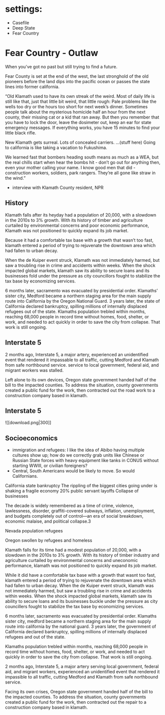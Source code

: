 
# settings:
- Casefile   
- Deep State
- Fear Country

# Fear Country - Outlaw
When you've got no past but still trying to find a future.

Fear County is set at the end of the west, the last stronghold of the old pioneers before the land dips into the pacific ocean or passes the state lines into former california.

“Old Klamath used to have its own streak of the weird. Most of daily life is still like that, just that little bit weird, that little rough: Pale problems like the wells too dry or the hours too short for next week’s dinner. Sometimes people talk about the mysterious homicide half an hour from the next county, their missing cat or a kid that ran away. But then you remember that you have to lock the door, leave the dosimeter out, keep an ear for state emergency messages. If everything works, you have 15 minutes to find your little black rifle.

New Klamath gets surreal. Lots of concealed carriers. …(stuff here) Going to california is like taking a vacation to Fukushima.

We learned fast that bombers heading south means as much as a WEA, but the real chills start when hear the bombs hit - don’t go out for anything then, even your mother calling your name. I know good men that did - construction workers, soldiers, park rangers. They’re all gone like straw in the wind.”

- interview with Klamath County resident, NPR
## History

Klamath falls after its heyday had a population of 20,000, with a slowdown in the 2010s to 3% growth. With its history of timber and agriculture curtailed by environmental concerns and poor economic performance, Klamath was not positioned to quickly expand its job market.

Because it had a comfortable tax base with a growth that wasn’t too fast, klamath entered a period of trying to rejuvenate the downtown area which had fallen to urban decay.

When the de Kuiper event struck, Klamath was not immediately harmed, but saw a troubling rise in crime and accidents within weeks. When the shock impacted global markets, klamath saw its ability to secure loans and its businesses fold under the pressure as city councillors fought to stabilize the tax base by economizing services.

6 months later, sacramento was evacuated by presidential order. Klamaths’ sister city, Medford became a northern staging area for the main supply route into California by the Oregon National Guard. 3 years later, the state of California declared bankruptcy, spilling millions of internally displaced refugees out of the state.
Klamaths population trebled within months, reaching 68,000 people in record time without homes, food, shelter, or work, and needed to act quickly in order to save the city from collapse. That work is still ongoing.
## Interstate 5
2 months ago, Interstate 5, a major artery, experienced an unidentified event that rendered it impassable to all traffic, cutting Medford and Klamath from safe northbound service.  service to local government, federal aid, and migrant workers was stalled.

Left alone to its own devices, Oregon state government handed half of the bill to the impacted counties. To address the situation, county governments created a public fund for the work, then contracted out the road work to a construction company based in klamath.


## Interstate 5
![[download.png|300]]
## Socioeconomics
- immigration and refugees: I like the idea of Abibo having multiple cultures show up; how do we correctly grab units like Chinese or Russian State forces with heavy equipment like tanks in CONUS without starting WWIII, or civilian foreigners?
- Central, South Americans would be likely to move. So would Californians.

California state bankruptcy
The rippling of the biggest cities going under is shaking a fragile economy
20% public servant layoffs
Collapse of businesses

The decade is widely remembered as a time of crime, violence, lawlessness, disorder, graffiti-covered subways, inflation, unemployment, and budgets completely out of control—an era of social breakdown, economic malaise, and political collapse.3


Nevada population refugees

Oregon swollen by refugees and homeless

Klamath falls for its time had a modest population of 20,000, with a slowdown in the 2010s to 3% growth. With its history of timber industry and agriculture curtailed by environmental concerns and uneconomic performance, klamath was not positioned to quickly expand its job market.

While it did have a comfortable tax base with a growth that wasnt too fast, klamath entered a period of trying to rejuvenate the downtown area which had fallen to urban decay.
When the de Kuiper event struck, klamath was not immediately harmed, but saw a troubling rise in crime and accidents within weeks. When the shock impacted global markets, klamath saw its ability to secure loans and its businesses buckle under the pressure as city councillers fought to stabilize the tax base by economizing services.

6 months later, sacramento was evacuated by presidential order. Klamaths sister city, medford became a northern staging area for the main supply route into california by the national guard. 3 years later, the government of California declared bankruptcy, spilling millions of internally displaced refugees and out of the state.

Klamaths population trebled within months, reaching 68,000 people in record time without homes, food, shelter, or work, and needed to act quickly in order to save the city from collapse. That work is still ongoing.

2 months ago, Interstate 5, a major artery serving local government, federal aid, and migrant workers, experienced an unidentified event that rendered it impassible to all traffic, cutting Medford and Klamath from safe northbound service.

Facing its own crises, Oregon state government handed half of the bill to the impacted counties. To address the situation, county governments created a public fund for the work, then contracted out the repair to a construction company based in klamath.
